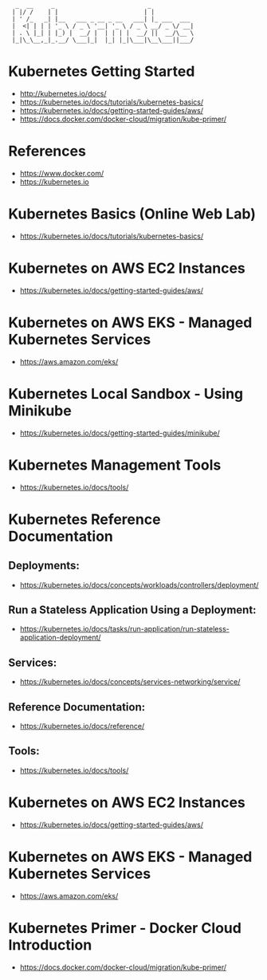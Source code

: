 

	  _  __     _                          _            
	 | |/ /    | |                        | |           
	 | ' /_   _| |__   ___ _ __ _ __   ___| |_ ___  ___ 
	 |  <| | | | '_ \ / _ \ '__| '_ \ / _ \ __/ _ \/ __|
	 | . \ |_| | |_) |  __/ |  | | | |  __/ ||  __/\__ \
	 |_|\_\__,_|_.__/ \___|_|  |_| |_|\___|\__\___||___/
	                                                    
                                                                                        
                                                    

# Kubernetes Getting Started

* http://kubernetes.io/docs/
* https://kubernetes.io/docs/tutorials/kubernetes-basics/
* https://kubernetes.io/docs/getting-started-guides/aws/
* https://docs.docker.com/docker-cloud/migration/kube-primer/


# References

* https://www.docker.com/
* https://kubernetes.io
                                                             

# Kubernetes Basics (Online Web Lab)

* https://kubernetes.io/docs/tutorials/kubernetes-basics/

# Kubernetes on AWS EC2 Instances

* https://kubernetes.io/docs/getting-started-guides/aws/ 

# Kubernetes on AWS EKS - Managed Kubernetes Services

* https://aws.amazon.com/eks/

# Kubernetes Local Sandbox - Using Minikube

* https://kubernetes.io/docs/getting-started-guides/minikube/

# Kubernetes Management Tools
	
* https://kubernetes.io/docs/tools/

# Kubernetes Reference Documentation

## Deployments:

* https://kubernetes.io/docs/concepts/workloads/controllers/deployment/

## Run a Stateless Application Using a Deployment:

* https://kubernetes.io/docs/tasks/run-application/run-stateless-application-deployment/

## Services:

* https://kubernetes.io/docs/concepts/services-networking/service/

## Reference Documentation:

* https://kubernetes.io/docs/reference/

## Tools:

* https://kubernetes.io/docs/tools/

# Kubernetes on AWS EC2 Instances

* https://kubernetes.io/docs/getting-started-guides/aws/ 

# Kubernetes on AWS EKS - Managed Kubernetes Services

* https://aws.amazon.com/eks/

# Kubernetes Primer - Docker Cloud Introduction

* https://docs.docker.com/docker-cloud/migration/kube-primer/




